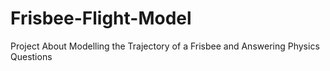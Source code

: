 # Frisbee-Flight-Model
Project About Modelling the Trajectory of a Frisbee and Answering Physics Questions
